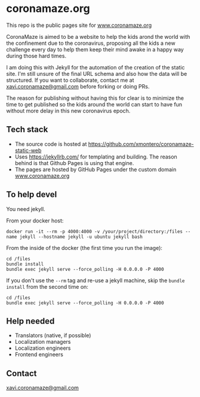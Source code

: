 coronamaze.org
==============

This repo is the public pages site for www.coronamaze.org

CoronaMaze is aimed to be a website to help the kids arond the world with the confinement due to the coronavirus, proposing all the kids a new challenge every day to help them keep their mind awake in a happy way during those hard times.

I am doing this with Jekyll for the automation of the creation of the static site. I'm still unsure of the final URL schema and also how the data will be structured. If you want to collaborate, contact me at xavi.coronamaze@gmail.com before forking or doing PRs.

The reason for publishing without having this for clear is to minimize the time to get published so the kids around the world can start to have fun without more delay in this new coronavirus epoch.

Tech stack
----------

* The source code is hosted at https://github.com/xmontero/coronamaze-static-web
* Uses https://jekyllrb.com/ for templating and building. The reason behind is that Github Pages is using that engine.
* The pages are hosted by GitHub Pages under the custom domain www.coronamaze.org
 
To help devel
-------------

You need jekyll.

From your docker host:

    docker run -it --rm -p 4000:4000 -v /your/project/directory:/files --name jekyll --hostname jekyll -u ubuntu jekyll bash

From the inside of the docker (the first time you run the image):

    cd /files
    bundle install
    bundle exec jekyll serve --force_polling -H 0.0.0.0 -P 4000

If you don't use the `--rm` tag and re-use a jekyll machine, skip the `bundle install` from the second time on:

    cd /files
    bundle exec jekyll serve --force_polling -H 0.0.0.0 -P 4000
 
 Help needed
 -----------
 
 - Translators (native, if possible)
 - Localization managers
 - Localization engineers
 - Frontend engineers
  
 Contact
 -------
 
 xavi.coronamaze@gmail.com
 